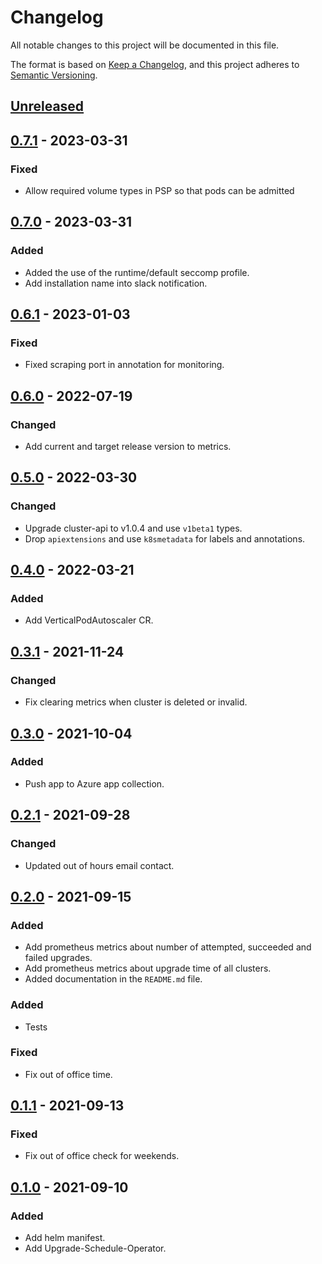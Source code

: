 # Changelog

All notable changes to this project will be documented in this file.

The format is based on [Keep a Changelog](https://keepachangelog.com/en/1.0.0/),
and this project adheres to [Semantic Versioning](https://semver.org/spec/v2.0.0.html).



## [Unreleased]

## [0.7.1] - 2023-03-31

### Fixed

- Allow required volume types in PSP so that pods can be admitted

## [0.7.0] - 2023-03-31

### Added

- Added the use of the runtime/default seccomp profile.
- Add installation name into slack notification.

## [0.6.1] - 2023-01-03

### Fixed

- Fixed scraping port in annotation for monitoring.

## [0.6.0] - 2022-07-19

### Changed

- Add current and target release version to metrics.

## [0.5.0] - 2022-03-30

### Changed

- Upgrade cluster-api to v1.0.4 and use `v1beta1` types.
- Drop `apiextensions` and use `k8smetadata` for labels and annotations.

## [0.4.0] - 2022-03-21

### Added

- Add VerticalPodAutoscaler CR.

## [0.3.1] - 2021-11-24

### Changed

- Fix clearing metrics when cluster is deleted or invalid.

## [0.3.0] - 2021-10-04

### Added
- Push app to Azure app collection. 

## [0.2.1] - 2021-09-28

### Changed

- Updated out of hours email contact.

## [0.2.0] - 2021-09-15


### Added

- Add prometheus metrics about number of attempted, succeeded and failed upgrades.
- Add prometheus metrics about upgrade time of all clusters.
- Added documentation in the `README.md` file.

### Added

- Tests

### Fixed

- Fix out of office time.

## [0.1.1] - 2021-09-13

### Fixed

- Fix out of office check for weekends.

## [0.1.0] - 2021-09-10

### Added

- Add helm manifest.
- Add Upgrade-Schedule-Operator.


[Unreleased]: https://github.com/giantswarm/upgrade-schedule-operator/compare/v0.7.1...HEAD
[0.7.1]: https://github.com/giantswarm/upgrade-schedule-operator/compare/v0.7.0...v0.7.1
[0.7.0]: https://github.com/giantswarm/upgrade-schedule-operator/compare/v0.6.1...v0.7.0
[0.6.1]: https://github.com/giantswarm/upgrade-schedule-operator/compare/v0.6.0...v0.6.1
[0.6.0]: https://github.com/giantswarm/upgrade-schedule-operator/compare/v0.5.0...v0.6.0
[0.5.0]: https://github.com/giantswarm/upgrade-schedule-operator/compare/v0.4.0...v0.5.0
[0.4.0]: https://github.com/giantswarm/upgrade-schedule-operator/compare/v0.3.1...v0.4.0
[0.3.1]: https://github.com/giantswarm/upgrade-schedule-operator/compare/v0.3.0...v0.3.1
[0.3.0]: https://github.com/giantswarm/upgrade-schedule-operator/compare/v0.2.1...v0.3.0
[0.2.1]: https://github.com/giantswarm/upgrade-schedule-operator/compare/v0.2.0...v0.2.1
[0.2.0]: https://github.com/giantswarm/upgrade-schedule-operator/compare/v0.1.1...v0.2.0
[0.1.1]: https://github.com/giantswarm/upgrade-schedule-operator/compare/v0.1.0...v0.1.1
[0.1.0]: https://github.com/giantswarm/upgrade-schedule-operator/releases/tag/v0.1.0
